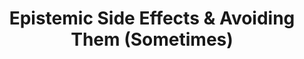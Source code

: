 ---
title: "Epistemic Side Effects & Avoiding Them (Sometimes)"
collection: publications
permalink: /publication/secretive
year: 2022
short-venue: "NeurIPS MLSafety-22"
venue-url: "https://neurips2022.mlsafety.org"
venue: "NeurIPS Workshop on Machine Learning Safety, 2022."
paperurl: "https://praal.github.io/publications/NeurIPS_MLSafety_avoiding_epistemic_side_effects.pdf"
posterurl: "https://praal.github.io/publications/KlassenMLSafety2022epistemic_poster.pdf"
codeurl: "https://github.com/praal/epistemic_side_effects"
coauthors: ["Toryn Klassen", "Parand Alizadeh Alamdari", "Sheila McIlraith"]
workshop: True
---